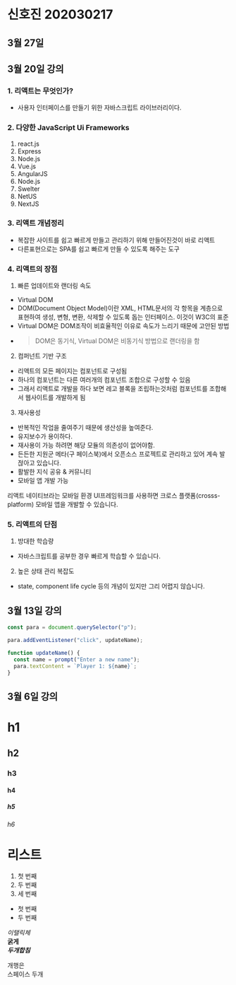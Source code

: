 # 신호진 202030217

## 3월 27일

## 3월 20일 강의
### 1. 리액트는 무엇인가?
- 사용자 인터페이스를 만들기 위한 자바스크립트 라이브러리이다.

### 2. 다양한 JavaScript Ui Frameworks
1. react.js  
2. Express  
3. Node.js  
4. Vue.js  
5. AngularJS  
6. Node.js  
7. Swelter  
8. NetUS  
9. NextJS  

### 3. 리액트 개념정리
- 복잡한 사이트를 쉽고 빠르게 만들고 관리하기 위해 만들어진것이 바로 리액트  
- 다른표현으로는 SPA를 쉽고 빠르게 만들 수 있도록 해주는 도구
### 4. 리액트의 장점
1. 빠른 업데이트와 랜더링 속도
- Virtual DOM  
- DOM(Document Object Model)이란 XML, HTML문서의 각 항목을 계층으로 표현하여 생성, 변형, 변환, 삭제할 수 있도록 돕는 인터페이스. 이것이 W3C의 표준  
- Virtual DOM은 DOM조작이 비효율적인 이유로 속도가 느리기 때문에 고안된 방법  
- >DOM은 동기식, Virtual DOM은 비동기식 방법으로 랜더링을 함  
2. 컴퍼넌트 기반 구조
- 리액트의 모든 페이지는 컴포넌트로 구성됨
- 하나의 컴포넌트는 다른 여러개의 컴포넌트 조합으로 구성할 수 있음
- 그래서 리액트로 개발을 하다 보면 레고 블록을 조립하는것처럼 컴포넌트를 조합해서 웹사이트를 개발하게 됨
3. 재사용성
* 반복적인 작업을 줄여주기 때문에 생산성을 높여준다.
* 유지보수가 용이하다.
* 재사용이 가능 하려면 해당 모듈의 의존성이 없어야함.
* 든든한 지원군
메타(구 페이스북)에서 오픈소스 프로젝트로 관리하고 있어 계속 발젆아고 있습니다.
* 활발한 지식 공유 & 커뮤니티
* 모바일 앱 개발 가능

리액트 네이티브라는 모바일 환경 UI프레임워크를 사용하면 크로스 플랫폼(crosss-platform) 모바일 앱을 개발할 수 있습니다.

### 5. 리액트의 단점

1. 방대한 학습량
- 자바스크립트를 공부한 경우 빠르게 학습할 수 있습니다.

2. 높은 상태 관리 복잡도
- state, component life cycle 등의 개념이 있지만 그리 어렵지 않습니다.

## 3월 13일 강의

```js
const para = document.querySelector("p");

para.addEventListener("click", updateName);

function updateName() {
  const name = prompt("Enter a new name");
  para.textContent = `Player 1: ${name}`;
}
```

## 3월 6일 강의
# h1
## h2
### h3
#### h4
##### h5
###### h6 

# 리스트
1. 첫 번째
2. 두 번째
3. 세 번째

- 첫 번째
- 두 번째

*이탤릭체*  
**굵게**  
***두개합침***

개행은  
스페이스 두개

